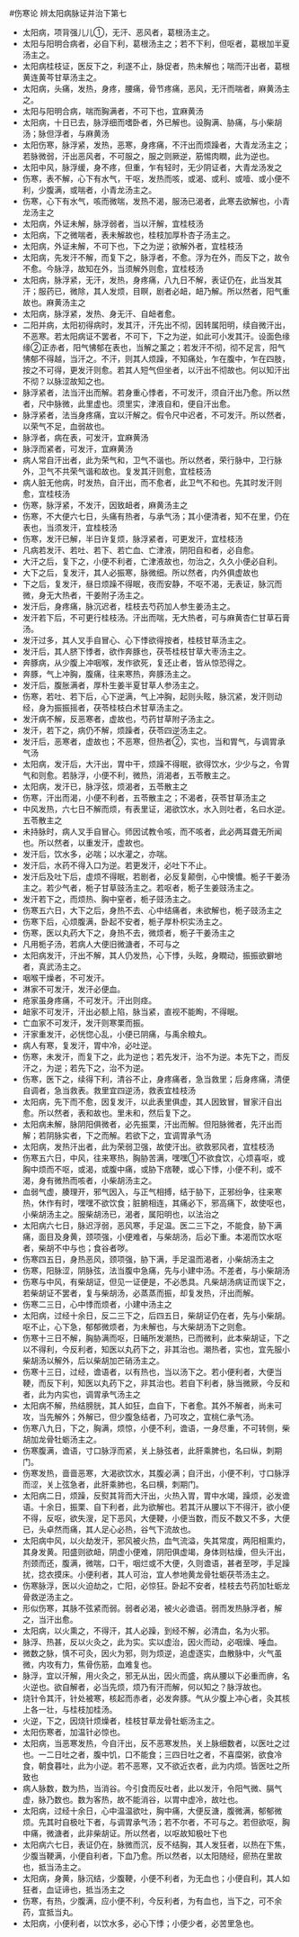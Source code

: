 #伤寒论
辨太阳病脉证并治下第七

- 太阳病，项背强儿儿①，无汗、恶风者，葛根汤主之。
- 太阳与阳明合病者，必自下利，葛根汤主之；若不下利，但呕者，葛根加半夏汤主之。
- 太阳病桂枝证，医反下之，利遂不止，脉促者，热未解也；喘而汗出者，葛根黄连黄芩甘草汤主之。
- 太阳病，头痛，发热，身疼，腰痛，骨节疼痛，恶风，无汗而喘者，麻黄汤主之。
- 太阳与阳明合病，喘而胸满者，不可下也，宜麻黄汤
- 太阳病，十日已去，脉浮细而嗜卧者，外已解也。设胸满、胁痛，与小柴胡汤；脉但浮者，与麻黄汤
- 太阳伤寒，脉浮紧，发热，恶寒，身疼痛，不汗出而烦躁者，大青龙汤主之；若脉微弱，汗出恶风者，不可服之，服之则厥逆，筋惕肉瞤，此为逆也。
- 太阳中风，脉浮缓，身不疼，但重，乍有轻时，无少阴证者，大青龙汤发之
- 伤寒，表不解，心下有水气，干呕，发热而咳，或渴、或利、或噎、或小便不利，少腹满，或喘者，小青龙汤主之。
- 伤寒，心下有水气，咳而微喘，发热不渴，服汤已渴者，此寒去欲解也，小青龙汤主之
- 太阳病，外证未解，脉浮弱者，当以汗解，宜桂枝汤
- 太阳病，下之微喘者，表未解故也，桂枝加厚朴杏子汤主之。
- 太阳病，外证未解，不可下也，下之为逆；欲解外者，宜桂枝汤
- 太阳病，先发汗不解，而复下之，脉浮者，不愈。浮为在外，而反下之，故令不愈。今脉浮，故知在外，当须解外则愈，宜桂枝汤
- 太阳病，脉浮紧，无汗，发热，身疼痛，八九日不解，表证仍在，此当发其汗；服药已，微除，其人发烦，目瞑，剧者必衄，衄乃解。所以然者，阳气重故也。麻黄汤主之
- 太阳病，脉浮紧，发热、身无汗、自衄者愈。
- 二阳并病，太阳初得病时，发其汗，汗先出不彻，因转属阳明，续自微汗出，不恶寒。若太阳病证不罢者，不可下，下之为逆，如此可小发其汗。设面色缘缘②正赤者，阳气怫郁在表也，当解之薰之；若发汗不彻，彻不足言，阳气怫郁不得越，当汗之。不汗，则其人烦躁，不知痛处，乍在腹中，乍在四肢，按之不可得，更发汗则愈。若其人短气但坐者，以汗出不彻故也。何以知汗出不彻？以脉涩故知之也。
- 脉浮紧者，法当汗出而解。若身重心悸者，不可发汗，须自汗出乃愈。所以然者，尺中脉微，此里虚也。须里实，津液自和，便自汗出愈。
- 脉浮紧者，法当身疼痛，宜以汗解之。假令尺中迟者，不可发汗。所以然者，以荣气不足，血弱故也。
- 脉浮者，病在表，可发汗，宜麻黄汤
- 脉浮而紧者，可发汗，宜麻黄汤
- 病人常自汗出者，此为荣气和，卫气不谐也。所以然者，荣行脉中，卫行脉外，卫气不共荣气谐和故也。复发其汗则愈，宜桂枝汤
- 病人脏无他病，时发热，自汗出，而不愈者，此卫气不和也。先其时发汗则愈，宜桂枝汤
- 伤寒，脉浮紧，不发汗，因致衄者，麻黄汤主之
- 伤寒，不大便六七日，头痛有热者，与承气汤；其小便清者，知不在里，仍在表也，当须发汗，宜桂枝汤
- 伤寒，发汗已解，半日许复烦，脉浮紧者，可更发汗，宜桂枝汤
- 凡病若发汗、若吐、若下、若亡血、亡津液，阴阳自和者，必自愈。
- 大汗之后，复下之，小便不利者，亡津液故也，勿治之，久久小便必自利。
- 大下之后，复发汗，其人必振寒，脉微细。所以然者，内外俱虚故也
- 下之后，复发汗，昼日烦躁不得眠，夜而安静，不呕不渴，无表证，脉沉而微，身无大热者，干姜附子汤主之。
- 发汗后，身疼痛，脉沉迟者，桂枝去芍药加人参生姜汤主之。
- 发汗若下后，不可更行桂枝汤。汗出而喘，无大热者，可与麻黄杏仁甘草石膏汤。
- 发汗过多，其人叉手自冒心、心下悸欲得按者，桂枝甘草汤主之。
- 发汗后，其人脐下悸者，欲作奔豚也，茯苓桂枝甘草大枣汤主之。
- 奔豚病，从少腹上冲咽喉，发作欲死，复还止者，皆从惊恐得之。
- 奔豚，气上冲胸，腹痛，往来寒热，奔豚汤主之。
- 发汗后，腹胀满者，厚朴生姜半夏甘草人参汤主之。
- 伤寒，若吐、若下后，心下逆满，气上冲胸，起则头眩，脉沉紧，发汗则动经，身为振振摇者，茯苓桂枝白术甘草汤主之。
- 发汗病不解，反恶寒者，虚故也，芍药甘草附子汤主之。
- 发汗，若下之，病仍不解，烦躁者，茯苓四逆汤主之。
- 发汗后，恶寒者，虚故也；不恶寒，但热者②，实也，当和胃气，与调胃承气汤
- 太阳病，发汗后，大汗出，胃中干，烦躁不得眠，欲得饮水，少少与之，令胃气和则愈。若脉浮，小便不利，微热，消渴者，五苓散主之。
- 太阳病，发汗已，脉浮弦，烦渴者，五苓散主之 
- 伤寒，汗出而渴，小便不利者，五苓散主之；不渴者，茯苓甘草汤主之
- 中风发热，六七日不解而烦，有表里证，渴欲饮水，水入则吐者，名曰水逆。五苓散主之
- 未持脉时，病人叉手自冒心。师因试教令咳，而不咳者，此必两耳聋无所闻也。所以然者，以重发汗，虚故也。
- 发汗后，饮水多，必喘；以水灌之，亦喘。
- 发汗后，水药不得入口为逆。若更发汗，必吐下不止。
- 发汗后及吐下后，虚烦不得眠，若剧者，必反复颠倒，心中懊憹。栀子干姜汤主之。若少气者，栀子甘草豉汤主之。若呕者，栀子生姜豉汤主之。
- 发汗若下之，而烦热、胸中窒者，栀子豉汤主之。
- 伤寒五六日，大下之后，身热不去、心中结痛者，未欲解也，栀子豉汤主之
- 伤寒下后，心烦腹满，卧起不安者，栀子厚朴枳实汤主之。
- 伤寒，医以丸药大下之，身热不去，微烦者，栀子干姜汤主之
- 凡用栀子汤，若病人大便旧微溏者，不可与之
- 太阳病发汗，汗出不解，其人仍发热，心下悸，头眩，身瞤动，振振欲擗地者，真武汤主之。
- 咽喉干燥者，不可发汗。
- 淋家不可发汗，发汗必便血。
- 疮家虽身疼痛，不可发汗。汗出则痉。
- 衄家不可发汗，汗出必额上陷，脉当紧，直视不能眴，不得眠。
- 亡血家不可发汗，发汗则寒栗而振。
- 汗家重发汗，必恍惚心乱，小便已阴痛，与禹余粮丸。
- 病人有寒，复发汗，胃中冷，必吐逆。
- 伤寒，未发汗，而复下之，此为逆也；若先发汗，治不为逆。本先下之，而反汗之，为逆；若先下之，治不为逆。
- 伤寒，医下之，续得下利，清谷不止，身疼痛者，急当救里；后身疼痛，清便自调者，急当救表。救里宜四逆汤，救表宜桂枝汤
- 太阳病，先下而不愈，因复发汗，以此表里俱虚，其人因致冒，冒家汗自出愈。所以然者，表和故也。里未和，然后复下之。
- 太阳病未解，脉阴阳俱微者，必先振栗，汗出而解。但阳脉微者，先汗出而解；若阴脉实者，下之而解。若欲下之，宜调胃承气汤
- 太阳病，发热汗出者，此为荣弱卫强，故使汗出。欲救邪风者，宜桂枝汤
- 伤寒五六日，中风，往来寒热，胸胁苦满，嘿嘿①不欲食饮，心烦喜呕，或胸中烦而不呕，或渴，或腹中痛，或胁下痞鞕，或心下悸，小便不利，或不渴，身有微热而咳者，小柴胡汤主之。
- 血弱气虚，腠理开，邪气因入，与正气相搏，结于胁下，正邪纷争，往来寒热，休作有时，嘿嘿不欲饮食；脏腑相连，其痛必下，邪高痛下，故使呕也，小柴胡汤主之。服柴胡汤已，渴者，属阳明也，以法治之
- 太阳病六七日，脉迟浮弱，恶风寒，手足温。医二三下之，不能食，胁下满痛，面目及身黄，颈项强，小便难者，与柴胡汤，后必下重。本渴而饮水呕者，柴胡不中与也；食谷者哕。
- 伤寒四五日，身热恶风，颈项强，胁下满，手足温而渴者，小柴胡汤主之
- 伤寒，阳脉涩，阴脉弦，法当腹中急痛，先与小建中汤。不差者，与小柴胡汤
- 伤寒与中风，有柴胡证，但见一证便是，不必悉具。凡柴胡汤病证而误下之，若柴胡证不罢者，复与柴胡汤，必蒸蒸而振，却复发热，汗出而解。
- 伤寒二三日，心中悸而烦者，小建中汤主之
- 太阳病，过经十余日，反二三下之，后四五日，柴胡证仍在者，先与小柴胡。呕不止，心下急，郁郁微烦者，为未解也，与大柴胡汤下之则愈。
- 伤寒十三日不解，胸胁满而呕，日晡所发潮热，已而微利，此本柴胡证，下之以不得利，今反利者，知医以丸药下之，非其治也。潮热者，实也，宜先服小柴胡汤以解外，后以柴胡加芒硝汤主之。
- 伤寒十三日，过经，谵语者，以有热也，当以汤下之。若小便利者，大便当鞕，而反下利，知医以丸药下之，非其治也。若自下利者，脉当微厥，今反和者，此为内实也，调胃承气汤主之
- 太阳病不解，热结膀胱，其人如狂，血自下，下者愈。其外不解者，尚未可攻，当先解外；外解已，但少腹急结者，乃可攻之，宜桃仁承气汤。
- 伤寒八九日，下之，胸满，烦惊，小便不利，谵语，一身尽重，不可转侧，柴胡加龙骨牡蛎汤主之。
- 伤寒腹满，谵语，寸口脉浮而紧，关上脉弦者，此肝乘脾也，名曰纵，刺期门。
- 伤寒发热，啬啬恶寒，大渴欲饮水，其腹必满；自汗出，小便不利，寸口脉浮而涩，关上弦急者，此肝乘肺也，名曰横，刺期门。
- 太阳病二日，烦躁，反熨其背而大汗出，火热入胃，胃中水竭，躁烦，必发谵语。十余日，振栗、自下利者，此为欲解也。若其汗从腰以下不得汗，欲小便不得，反呕，欲失溲，足下恶风，大便鞕，小便当数，而反不数又不多，大便已，头卓然而痛，其人足心必热，谷气下流故也。
- 太阳病中风，以火劫发汗，邪风被火热，血气流溢，失其常度，两阳相熏灼，其身发黄。阳盛则欲衄，阴虚小便难，阴阳俱虚竭，身体则枯燥，但头汗出，剂颈而还，腹满，微喘，口干，咽烂或不大便，久则谵语，甚者至哕，手足躁扰，捻衣摸床。小便利者，其人可治，宜人参地黄龙骨牡蛎茯苓汤主之。
- 伤寒脉浮，医以火迫劫之，亡阳，必惊狂。卧起不安者，桂枝去芍药加牡蛎龙骨救逆汤主之。
- 形似伤寒，其脉不弦紧而弱。弱者必渴，被火必谵语。弱而发热脉浮者，解之，当汗出愈。
- 太阳病，以火熏之，不得汗，其人必躁，到经不解，必清血，名为火邪。
- 脉浮、热甚，反以火灸之，此为实。实以虚治，因火而动，必咽燥、唾血。
- 微数之脉，慎不可灸，因火为邪，则为烦逆，追虚逐实，血散脉中，火气虽微，内攻有力，焦骨伤筋，血难复也。
- 脉浮，宜以汗解，用火灸之，邪无从出，因火而盛，病从腰以下必重而痹，名火逆也。欲自解者，必当先烦，烦乃有汗而解，何以知之？脉浮故也。
- 烧针令其汗，针处被寒，核起而赤者，必发奔豚。气从少腹上冲心者，灸其核上各一壮，与桂枝加桂汤。
- 火逆，下之，因烧针烦燥者，桂枝甘草龙骨牡蛎汤主之。
- 太阳伤寒者，加温针必惊也。
- 太阳病，当恶寒发热，今自汗出，反不恶寒发热，关上脉细数者，以医吐之过也。一二日吐之者，腹中饥，口不能食；三四日吐之者，不喜糜粥，欲食冷食，朝食暮吐，此为小逆。若不恶寒，又不欲近衣者，此为内烦。皆医吐之所致也
- 病人脉数，数为热，当消谷。今引食而反吐者，此以发汗，令阳气微、膈气虚，脉乃数也。数为客热，故不能消谷，以胃中虚冷，故吐也。
- 太阳病，过经十余日，心中温温欲吐，胸中痛，大便反溏，腹微满，郁郁微烦。先其时自极吐下者，与调胃承气汤；若不尔者，不可与之。若但欲呕，胸中痛，微溏者，此非柴胡证。所以然者，以呕故知极吐下也
- 太阳病六七日，表证仍在，脉微而沉，反不结胸，其人发狂者，以热在下焦，少腹当鞕满，小便自利者，下血乃愈。所以然者，以太阳随经，瘀热在里故也，抵当汤主之。
- 太阳病，身黄，脉沉结，少腹鞕，小便不利者，为无血也；小便自利，其人如狂者，血证谛也，抵当汤主之
- 伤寒，有热，少腹满，应小便不利，今反利者，为有血也，当下之，可不余药，宜抵当丸。
- 太阳病，小便利者，以饮水多，必心下悸；小便少者，必苦里急也。






















